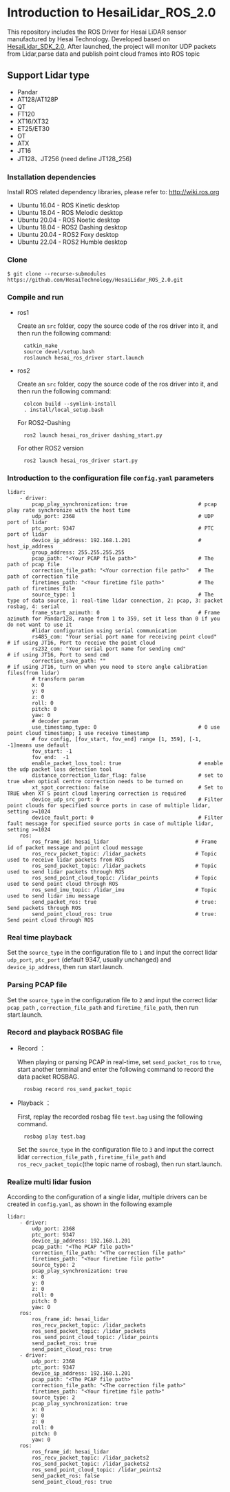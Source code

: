 # Introduction to HesaiLidar_ROS_2.0
This repository includes the ROS Driver for Hesai LiDAR sensor manufactured by Hesai Technology. 
Developed based on [HesaiLidar_SDK_2.0](https://github.com/HesaiTechnology/HesaiLidar_SDK_2.0), After launched, the project will monitor UDP packets from Lidar,parse data and publish point cloud frames into ROS topic

## Support Lidar type
- Pandar
- AT128/AT128P
- QT
- FT120
- XT16/XT32
- ET25/ET30
- OT
- ATX
- JT16
- JT128、JT256 (need define JT128_256)

### Installation dependencies

Install ROS related dependency libraries, please refer to: http://wiki.ros.org
    
- Ubuntu 16.04 - ROS Kinetic desktop
- Ubuntu 18.04 - ROS Melodic desktop
- Ubuntu 20.04 - ROS Noetic desktop
- Ubuntu 18.04 - ROS2 Dashing desktop
- Ubuntu 20.04 - ROS2 Foxy desktop
- Ubuntu 22.04 - ROS2 Humble desktop

### Clone
```
$ git clone --recurse-submodules https://github.com/HesaiTechnology/HesaiLidar_ROS_2.0.git
```    

### Compile and run

- ros1

    Create an `src` folder, copy the source code of the ros driver into it, and then run the following command:
        
        catkin_make
        source devel/setup.bash
        roslaunch hesai_ros_driver start.launch

- ros2

    Create an `src` folder, copy the source code of the ros driver into it, and then run the following command:
        
        colcon build --symlink-install
        . install/local_setup.bash

    For ROS2-Dashing     

        ros2 launch hesai_ros_driver dashing_start.py
        
    For other ROS2 version

        ros2 launch hesai_ros_driver start.py

### Introduction to the configuration file `config.yaml` parameters

    lidar:
        - driver:
            pcap_play_synchronization: true                       # pcap play rate synchronize with the host time
            udp_port: 2368                                        # UDP port of lidar
            ptc_port: 9347                                        # PTC port of lidar
            device_ip_address: 192.168.1.201                      # host_ip_address
            group_address: 255.255.255.255
            pcap_path: "<Your PCAP file path>"                    # The path of pcap file
            correction_file_path: "<Your correction file path>"   # The path of correction file
            firetimes_path: "<Your firetime file path>"           # The path of firetimes file
            source_type: 1                                        # The type of data source, 1: real-time lidar connection, 2: pcap, 3: packet rosbag, 4: serial    
            frame_start_azimuth: 0                                # Frame azimuth for Pandar128, range from 1 to 359, set it less than 0 if you do not want to use it
            #lidar configuration using serial communication
            rs485_com: "Your serial port name for receiving point cloud"  # if using JT16, Port to receive the point cloud
            rs232_com: "Your serial port name for sending cmd"            # if using JT16, Port to send cmd
            correction_save_path: ""                                      # if using JT16, turn on when you need to store angle calibration files(from lidar)
            # transform param
            x: 0
            y: 0
            z: 0
            roll: 0
            pitch: 0
            yaw: 0
            # decoder param
            use_timestamp_type: 0                                 # 0 use point cloud timestamp; 1 use receive timestamp
            # fov config, [fov_start, fov_end] range [1, 359], [-1, -1]means use default
            fov_start: -1
            fov_end:  -1
            enable_packet_loss_tool: true                         # enable the udp packet loss detection tool
            distance_correction_lidar_flag: false                 # set to true when optical centre correction needs to be turned on
            xt_spot_correction: false                             # Set to TRUE when XT S point cloud layering correction is required
            device_udp_src_port: 0                                # Filter point clouds for specified source ports in case of multiple lidar, setting >=1024
            device_fault_port: 0                                  # Filter fault message for specified source ports in case of multiple lidar, setting >=1024
        ros:
            ros_frame_id: hesai_lidar                            # Frame id of packet message and point cloud message
            ros_recv_packet_topic: /lidar_packets                # Topic used to receive lidar packets from ROS
            ros_send_packet_topic: /lidar_packets                # Topic used to send lidar packets through ROS
            ros_send_point_cloud_topic: /lidar_points            # Topic used to send point cloud through ROS
            ros_send_imu_topic: /lidar_imu                       # Topic used to send lidar imu message
            send_packet_ros: true                                # true: Send packets through ROS 
            send_point_cloud_ros: true                           # true: Send point cloud through ROS 

### Real time playback

Set the `source_type` in the configuration file to `1` and input the correct lidar `udp_port`, `ptc_port` (default 9347, usually unchanged) and `device_ip_address`, then run start.launch.

### Parsing PCAP file

Set the `source_type` in the configuration file to `2` and input the correct lidar `pcap_path` , `correction_file_path` and `firetime_file_path`, then run start.launch.

### Record and playback ROSBAG file

- Record ：

    When playing or parsing PCAP in real-time, set `send_packet_ros` to `true`, start another terminal and enter the following command to record the data packet ROSBAG.
        
        rosbag record ros_send_packet_topic

- Playback ：

    First, replay the recorded rosbag file `test.bag` using the following command.
        
        rosbag play test.bag

    Set the `source_type` in the configuration file to `3` and input the correct lidar `correction_file_path` , `firetime_file_path` and `ros_recv_packet_topic`(the topic name of rosbag), then run start.launch.

### Realize multi lidar fusion

According to the configuration of a single lidar, multiple drivers can be created in `config.yaml`, as shown in the following example

    lidar:
        - driver:              
            udp_port: 2368                  
            ptc_port: 9347              
            device_ip_address: 192.168.1.201          
            pcap_path: "<The PCAP file path>"                  
            correction_file_path: "<The correction file path>" 
            firetimes_path: "<Your firetime file path>"       
            source_type: 2          
            pcap_play_synchronization: true                   
            x: 0                                      
            y: 0                                     
            z: 0                                
            roll: 0                                 
            pitch: 0                             
            yaw: 0                                   
        ros:
            ros_frame_id: hesai_lidar                  
            ros_recv_packet_topic: /lidar_packets      
            ros_send_packet_topic: /lidar_packets      
            ros_send_point_cloud_topic: /lidar_points  
            send_packet_ros: true                     
            send_point_cloud_ros: true             
        - driver:               
            udp_port: 2368                         
            ptc_port: 9347                           
            device_ip_address: 192.168.1.201                  
            pcap_path: "<The PCAP file path>"                   
            correction_file_path: "<The correction file path>"  
            firetimes_path: "<Your firetime file path>"        
            source_type: 2        
            pcap_play_synchronization: true                     
            x: 0                                       
            y: 0                                       
            z: 0                                       
            roll: 0                                    
            pitch: 0                                   
            yaw: 0                                     
        ros:
            ros_frame_id: hesai_lidar                  
            ros_recv_packet_topic: /lidar_packets2     
            ros_send_packet_topic: /lidar_packets2     
            ros_send_point_cloud_topic: /lidar_points2 
            send_packet_ros: false                     
            send_point_cloud_ros: true                    
